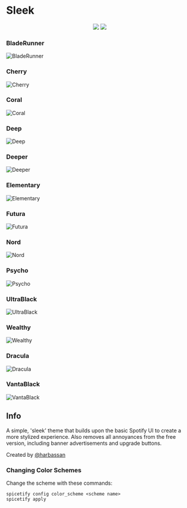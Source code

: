 # Sleek

<p align="center">
  <a href="https://github.com/spicetify/spicetify-cli"><img src="https://img.shields.io/badge/Spicetify-2.9.9-eb5a37"></a>
  <a href="https://github.com/spicetify/spicetify-cli"><img src="https://img.shields.io/badge/Spotify-1.1.85-1DB954"></a>
</p>

<!-- Please validate your theme's compatibility with the latest versions often, as we will remove themes that have become unsupported. -->

### BladeRunner

![BladeRunner](screenshots/bladerunner.png)

### Cherry

![Cherry](screenshots/cherry.png)

### Coral

![Coral](screenshots/coral.png)

### Deep

![Deep](screenshots/deep.png)

### Deeper

![Deeper](screenshots/deeper.png)

### Elementary

![Elementary](screenshots/elementary.png)

### Futura

![Futura](screenshots/futura.png)

### Nord

![Nord](screenshots/nord.png)

### Psycho

![Psycho](screenshots/psycho.png)

### UltraBlack

![UltraBlack](screenshots/ultrablack.png)

### Wealthy

![Wealthy](screenshots/wealthy.png)

### Dracula

![Dracula](screenshots/dracula.png)

### VantaBlack

![VantaBlack](screenshots/vantablack.png)

## Info

A simple, 'sleek' theme that builds upon the basic Spotify UI to create a more stylized experience. Also removes all annoyances from the free version, including banner advertisements and upgrade buttons.

Created by [@harbassan](https://github.com/harbassan)

### Changing Color Schemes

Change the scheme with these commands:

```
spicetify config color_scheme <scheme name>
spicetify apply
```
